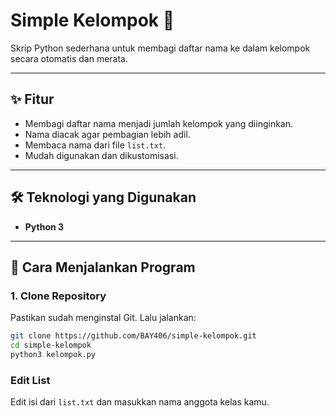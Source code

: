 # Simple Kelompok 🎯

Skrip Python sederhana untuk membagi daftar nama ke dalam kelompok secara otomatis dan merata.

---

## ✨ Fitur
- Membagi daftar nama menjadi jumlah kelompok yang diinginkan.
- Nama diacak agar pembagian lebih adil.
- Membaca nama dari file `list.txt`.
- Mudah digunakan dan dikustomisasi.

---

## 🛠 Teknologi yang Digunakan
- **Python 3**

---

## 🚀 Cara Menjalankan Program

### 1. Clone Repository
Pastikan sudah menginstal Git. Lalu jalankan:
```bash
git clone https://github.com/BAY406/simple-kelompok.git
cd simple-kelompok
python3 kelompok.py
```

### Edit List
Edit isi dari `list.txt` dan masukkan nama anggota kelas kamu.




